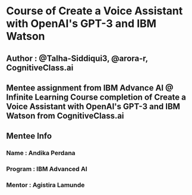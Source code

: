 # Course of Create a Voice Assistant with OpenAI's GPT-3 and IBM Watson
## Author : @Talha-Siddiqui3, @arora-r, CognitiveClass.ai

Mentee assignment from IBM Advance AI @ Infinite Learning
Course completion of Create a Voice Assistant with OpenAI's GPT-3 and IBM Watson from CognitiveClass.ai
---

## Mentee Info
### Name    : Andika Perdana
### Program : IBM Advanced AI
### Mentor  : Agistira Lamunde
